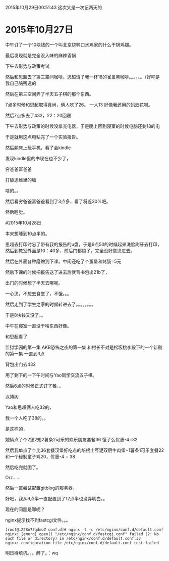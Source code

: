 <!--
author: Kapono
date: 2015-10-29
title: 2015年10月27、28日
tags: 日志
category: 日志
status: publish
summary: 又是逗比的两天
-->
2015年10月29日00:51:43
这次又是一次记两天的
# 2015年10月27日

中午订了一个10块钱的一个叫北京烧鸭口水鸡家的什么干锅鸡腿。

最后发现就是完全没入味的麻辣香锅

下午去形势与政策考试

然后和思超去了第三空间咖啡。思超请了我一杯18的雀巢黑咖啡。。。。。。（好吧是我自己脑残选的

然后在第三空间弄了半天五子棋的那个东西。

7点多时候和思超取得食尚，俩人吃了26。 一人13 好像我还用的蚂蚁花呗。

然后7点多去了432，22：20回寝

下午去形势与政策的时候没拿充电器，于是晚上回到寝室的时候电脑还剩18的电

于是就用这点电粘完了一个实验报告。

然后躺床上玩手机，看了会kindle

发现kindle里的书现在也不少了，

穷爸爸富爸爸

打破思维里的墙

啥的。。

然后看穷爸爸富爸爸看到了3点多，看了将近30%吧。

然后睡觉。

#2015年10月28日

本来想睡到10点半的。

思超去打印时忘了带有我的报告的u盘，于是9点50的时候起来洗脸刷牙去打印，然后到教室外面是10：40多，前后门都锁了，完全没好意思进去。

然后在外面各种磨蹭到下课。中间还吃了个蛋堡和烤肠=5元

然后下课的时候把报告送了进去后就背书包出21b了，

出门的时候想了半天去哪呢。

一心思，不想去食堂了，不饿。。。

然后走到了学生之家的时候转进去了。。。。。。。。

于是8块钱又没了。。

中午在寝室一直没干啥东西好像。

和思超看了

监狱学园的第一集
AKB恐怖之夜的第一集
和村长不对是松坂桃李殿下的一个新剧的第一集
一直到3点

背包出门去432

用了剩下的一下午时间与Yao同学交流五子棋。

然后6点的时候正式订了餐。。

汉博阁

Yao和思超俩人吃32的，

我一个人吃了38的。。

是这样的，

她俩点了个2堡2翅2薯条2可乐的欢乐朋友套餐36 饿了么优惠-4=32

然后我单点了个比36套餐汉堡好吃点的培根土豆泥双层牛肉堡+1薯条1可乐套餐22和一个秘制童子鸡20，优惠-4 = 38

然后吃完就困了。

Orz......

然后一直尝试配置gitblog的服务器。

好吧，我从9点半一直配置到了12点半也没弄明白。。

现在的问题是哪呢？

nginx提示找不到fastcgi文件。。。

    [root@iZ28n73qdmoZ conf.d]# nginx -t -c /etc/nginx/conf.d/default.conf
    nginx: [emerg] open() "/etc/nginx/conf.d/fastcgi.conf" failed (2: No such file or directory) in /etc/nginx/conf.d/default.conf:33
    nginx: configuration file /etc/nginx/conf.d/default.conf test failed

明日待填坑。。。醉了。：wq